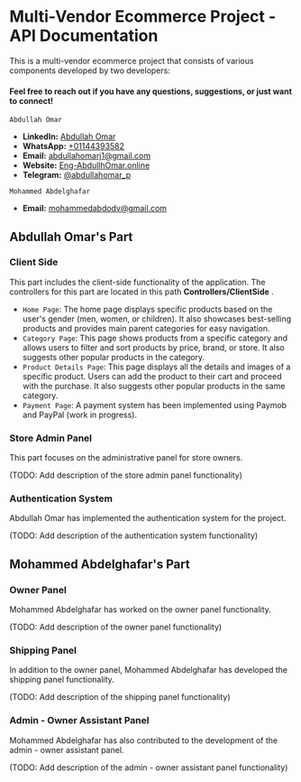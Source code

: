# Multi-Vendor Ecommerce Project - API Documentation

This is a multi-vendor ecommerce project that consists of various components developed by two developers: 

#### Feel free to reach out if you have any questions, suggestions, or just want to connect!
`Abdullah Omar` <br>
- **LinkedIn:** [Abdullah Omar](https://www.linkedin.com/in/abdullah-omar-81196420a?utm_source=share&utm_campaign=share_via&utm_content=profile&utm_medium=android_app)
- **WhatsApp:** [+01144393582](https://wa.me/01144393582)
- **Email:** [abdullahomarj1@gmail.com](abdullahomarj1@gmail.com)
- **Website:** [Eng-AbdullhOmar.online](https://www.eng-abdullahomar.online)
- **Telegram:** [@abdullahomar_p](https://t.me/abdullahomar_p)

`Mohammed Abdelghafar` <br>
- **Email:**    mohammedabdodv@gmail.com  <br>


## **Abdullah Omar's Part** 


### Client Side

This part includes the client-side functionality of the application. The controllers for this part are located in 
this path **Controllers/ClientSide** .

- `Home Page`: The home page displays specific products based on the user's gender (men, women, or children). It also showcases best-selling products and provides main parent categories for easy navigation.
- `Category Page`: This page shows products from a specific category and allows users to filter and sort products by price, brand, or store. It also suggests other popular products in the category.
- `Product Details Page`: This page displays all the details and images of a specific product. Users can add the product to their cart and proceed with the purchase. It also suggests other popular products in the same category.
- `Payment Page`: A payment system has been implemented using Paymob and PayPal (work in progress).

### Store Admin Panel

This part focuses on the administrative panel for store owners.

(TODO: Add description of the store admin panel functionality)

### Authentication System

Abdullah Omar has implemented the authentication system for the project.

(TODO: Add description of the authentication system functionality)

## 
## 
## 
## Mohammed Abdelghafar's Part



### Owner Panel

Mohammed Abdelghafar has worked on the owner panel functionality.

(TODO: Add description of the owner panel functionality)

### Shipping Panel

In addition to the owner panel, Mohammed Abdelghafar has developed the shipping panel functionality.

(TODO: Add description of the shipping panel functionality)

### Admin - Owner Assistant Panel

Mohammed Abdelghafar has also contributed to the development of the admin - owner assistant panel.

(TODO: Add description of the admin - owner assistant panel functionality)
